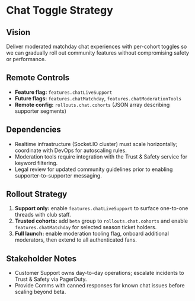# Chat Toggle Strategy

## Vision
Deliver moderated matchday chat experiences with per-cohort toggles so we can gradually roll out community features without compromising safety or performance.

## Remote Controls
- **Feature flag:** `features.chatLiveSupport`
- **Future flags:** `features.chatMatchday`, `features.chatModerationTools`
- **Remote config:** `rollouts.chat.cohorts` (JSON array describing supporter segments)

## Dependencies
- Realtime infrastructure (Socket.IO cluster) must scale horizontally; coordinate with DevOps for autoscaling rules.
- Moderation tools require integration with the Trust & Safety service for keyword filtering.
- Legal review for updated community guidelines prior to enabling supporter-to-supporter messaging.

## Rollout Strategy
1. **Support only:** enable `features.chatLiveSupport` to surface one-to-one threads with club staff.
2. **Trusted cohorts:** add `beta` group to `rollouts.chat.cohorts` and enable `features.chatMatchday` for selected season ticket holders.
3. **Full launch:** enable moderation tooling flag, onboard additional moderators, then extend to all authenticated fans.

## Stakeholder Notes
- Customer Support owns day-to-day operations; escalate incidents to Trust & Safety via PagerDuty.
- Provide Comms with canned responses for known chat issues before scaling beyond beta.
